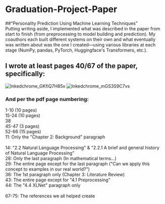 # Graduation-Project-Paper
##“Personality Prediction Using Machine Learning Techniques” <br>
Putting writing aside, I implemented what was described in the paper from start to finish (from preprocessing to model building and prediction). My coauthors each built different systems on their own and what eventually was written about was the one I created—using various libraries at each stage (NumPy, pandas, PyTorch, Huggingface's Transformers, etc.). 

## I wrote at least pages 40/67 of the paper, specifically: <br>
![Inkedchrome_GKfiQ7H85x](https://github.com/6-1-2023/Graduation-Project-Paper/assets/135245555/21a85af6-0b91-4fed-a1cf-88524dfccfa9)
![Inkedchrome_mGS3S9C7vs](https://github.com/6-1-2023/Graduation-Project-Paper/assets/135245555/dadb33d9-7194-4f7c-959a-d9cf02e55957)

### And per the pdf page numbering: 
1-10 (10 pages) <br>
15-24 (10 pages) <br>
38 <br>
45-47 (3 pages) <br>
52-66 (15 pages) <br>
11: Only the "Chapter 2: Background" paragraph <br>  
14: "2.2 Natural Language Processing" & "2.2.1 A brief and general history of Natural Language Processing" <br>
28: Only the last paragraph (In mathematical terms...) <br>
29: The entire page except for the last paragraph ("Can we apply this concept to examples in our real world?") <br>
36: The 1st paragraph only (Chapter 3: Literature Review) <br>
43: The entire page except for "4.1 Preprocessing" <br>
44: The "4.4 XLNet" paragraph only <br>
 <br>
67-75: The references we all helped create <br>

#


